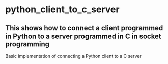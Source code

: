 # python_client_to_c_server
This shows how to connect a client programmed in Python to a server programmed in C
in socket programming
------------------------------------------------------------------------------------
Basic implementation of connecting a Python client to a C server
